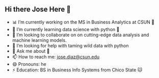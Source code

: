 ## Hi there Jose Here 👋

- 📊 I’m currently working on the MS in Business Analytics at CSUN 🌇
- 🌱 I’m currently learning data science with python 🐍
- 👯 I’m looking to collaborate on on cutting-edge data analysis and machine learning models.
- 🤔 I’m looking for help with taming wild data with python
- 💬 Ask me about 🥑
- 📫 How to reach me: jose.diaz@csun.edu
- 😄 Pronouns: he
- ⚡ Education: BS in Business Info Systems from Chico State 🐱

<!--
**josedata6/josedata6** is a ✨ _special_ ✨ repository because its `README.md` (this file) appears on your GitHub profile.

Here are some ideas to get you started:


-->
